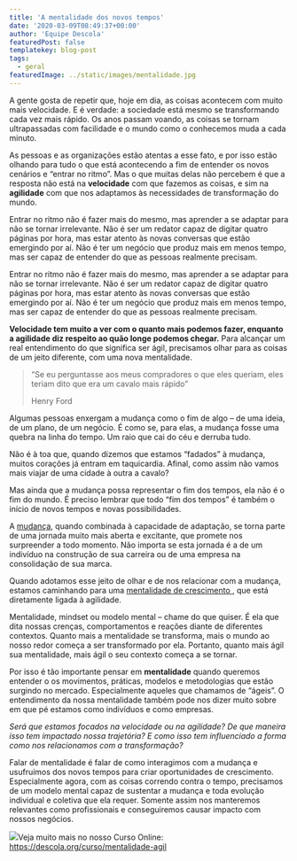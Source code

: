 ```yaml
---
title: 'A mentalidade dos novos tempos'
date: '2020-03-09T08:49:37+00:00'
author: 'Equipe Descola'
featuredPost: false
templatekey: blog-post
tags:
  - geral
featuredImage: ../static/images/mentalidade.jpg
---
```


A gente gosta de repetir que, hoje em dia, as coisas acontecem com muito mais velocidade. E é verdade: a sociedade está mesmo se transformando cada vez mais rápido. Os anos passam voando, as coisas se tornam ultrapassadas com facilidade e o mundo como o conhecemos muda a cada minuto.

As pessoas e as organizações estão atentas a esse fato, e por isso estão olhando para tudo o que está acontecendo a fim de entender os novos cenários e “entrar no ritmo”. Mas o que muitas delas não percebem é que a resposta não está na **velocidade** com que fazemos as coisas, e sim na **agilidade** com que nos adaptamos às necessidades de transformação do mundo.

Entrar no ritmo não é fazer mais do mesmo, mas aprender a se adaptar para não se tornar irrelevante. Não é ser um redator capaz de digitar quatro páginas por hora, mas estar atento às novas conversas que estão emergindo por aí. Não é ter um negócio que produz mais em menos tempo, mas ser capaz de entender do que as pessoas realmente precisam.

Entrar no ritmo não é fazer mais do mesmo, mas aprender a se adaptar para não se tornar irrelevante. Não é ser um redator capaz de digitar quatro páginas por hora, mas estar atento às novas conversas que estão emergindo por aí. Não é ter um negócio que produz mais em menos tempo, mas ser capaz de entender do que as pessoas realmente precisam.

**Velocidade tem muito a ver com o quanto mais podemos fazer, enquanto a agilidade diz respeito ao quão longe podemos chegar.**
Para alcançar um real entendimento do que significa ser ágil, precisamos olhar para as coisas de um jeito diferente, com uma nova mentalidade.

> “Se eu perguntasse aos meus compradores o que eles queriam, eles teriam dito que era um cavalo mais rápido”
>
> Henry Ford

Algumas pessoas enxergam a mudança como o fim de algo – de uma ideia, de um plano, de um negócio. É como se, para elas, a mudança fosse uma quebra na linha do tempo. Um raio que cai do céu e derruba tudo.

Não é à toa que, quando dizemos que estamos “fadados” à mudança, muitos corações já entram em taquicardia. Afinal, como assim não vamos mais viajar de uma cidade à outra a cavalo?

Mas ainda que a mudança possa representar o fim dos tempos, ela não é o fim do mundo. É preciso lembrar que todo “fim dos tempos” é também o início de novos tempos e novas possibilidades.

A [mudança](https://descola.org/curso/gestao-da-mudanca), quando combinada à capacidade de adaptação, se torna parte de uma jornada muito mais aberta e excitante, que promete nos surpreender a todo momento. Não importa se esta jornada é a de um indivíduo na construção de sua carreira ou de uma empresa na consolidação de sua marca.

Quando adotamos esse jeito de olhar e de nos relacionar com a mudança, estamos caminhando para uma [mentalidade de crescimento ](https://descola.org/curso/mentalidade-agil), que está diretamente ligada à agilidade.

Mentalidade, mindset ou modelo mental – chame do que quiser. É ela que dita nossas crenças, comportamentos e reações diante de diferentes contextos. Quanto mais a mentalidade se transforma, mais o mundo ao nosso redor começa a ser transformado por ela. Portanto, quanto mais ágil sua mentalidade, mais ágil o seu contexto começa a se tornar.

Por isso é tão importante pensar em **mentalidade** quando queremos entender o os movimentos, práticas, modelos e metodologias que estão surgindo no mercado. Especialmente aqueles que chamamos de “ágeis”. O entendimento da nossa mentalidade também pode nos dizer muito sobre em que pé estamos como indivíduos e como empresas.

_Será que estamos focados na velocidade ou na agilidade? De que maneira isso tem impactado nossa trajetória? E como isso tem influenciado a forma como nos relacionamos com a transformação?_

Falar de mentalidade é falar de como interagimos com a mudança e usufruímos dos novos tempos para criar oportunidades de crescimento.
Especialmente agora, com as coisas correndo contra o tempo, precisamos de um modelo mental capaz de sustentar a mudança e toda evolução individual e coletiva que ela requer. Somente assim nos manteremos relevantes como profissionais e conseguiremos causar impacto com nossos negócios.

[![](https://descola.org/drops/wp-content/uploads/2020/02/Captura-de-Tela-2020-02-20-a%CC%80s-10.59.22-1024x217.png)](https://descola.org/curso/mentalidade-agil)Veja muito mais no nosso Curso Online: <https://descola.org/curso/mentalidade-agil>
